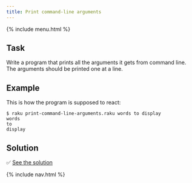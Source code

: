 ```yaml
---
title: Print command-line arguments
---
```


{% include menu.html %}

## Task

Write a program that prints all the arguments it gets from command line. The arguments should be printed one at a line.

## Example

This is how the program is supposed to react:

```console
$ raku print-command-line-arguments.raku words to display
words
to
display
```

## Solution

✅ [See the solution](solution)

{% include nav.html %}
